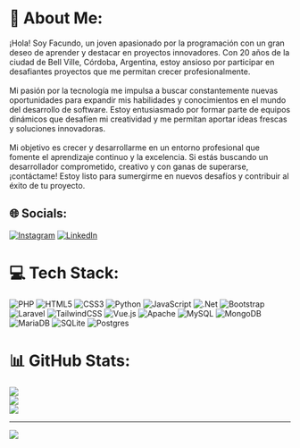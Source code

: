 # 💫 About Me:
¡Hola! Soy Facundo, un joven apasionado por la programación con un gran deseo de aprender y destacar en proyectos innovadores. Con 20 años de la ciudad de Bell Ville, Córdoba, Argentina, estoy ansioso por participar en desafiantes proyectos que me permitan crecer profesionalmente.<br><br>Mi pasión por la tecnología me impulsa a buscar constantemente nuevas oportunidades para expandir mis habilidades y conocimientos en el mundo del desarrollo de software. Estoy entusiasmado por formar parte de equipos dinámicos que desafíen mi creatividad y me permitan aportar ideas frescas y soluciones innovadoras.<br><br>Mi objetivo es crecer y desarrollarme en un entorno profesional que fomente el aprendizaje continuo y la excelencia. Si estás buscando un desarrollador comprometido, creativo y con ganas de superarse, ¡contáctame! Estoy listo para sumergirme en nuevos desafíos y contribuir al éxito de tu proyecto.


## 🌐 Socials:
[![Instagram](https://img.shields.io/badge/Instagram-%23E4405F.svg?logo=Instagram&logoColor=white)](https://instagram.com/facuvvalenti) [![LinkedIn](https://img.shields.io/badge/LinkedIn-%230077B5.svg?logo=linkedin&logoColor=white)](https://www.linkedin.com/in/facu-valenti-390a6a262/) 

# 💻 Tech Stack:
![PHP](https://img.shields.io/badge/php-%23777BB4.svg?style=for-the-badge&logo=php&logoColor=white) ![HTML5](https://img.shields.io/badge/html5-%23E34F26.svg?style=for-the-badge&logo=html5&logoColor=white) ![CSS3](https://img.shields.io/badge/css3-%231572B6.svg?style=for-the-badge&logo=css3&logoColor=white) ![Python](https://img.shields.io/badge/python-3670A0?style=for-the-badge&logo=python&logoColor=ffdd54) ![JavaScript](https://img.shields.io/badge/javascript-%23323330.svg?style=for-the-badge&logo=javascript&logoColor=%23F7DF1E) ![.Net](https://img.shields.io/badge/.NET-5C2D91?style=for-the-badge&logo=.net&logoColor=white) ![Bootstrap](https://img.shields.io/badge/bootstrap-%238511FA.svg?style=for-the-badge&logo=bootstrap&logoColor=white) ![Laravel](https://img.shields.io/badge/laravel-%23FF2D20.svg?style=for-the-badge&logo=laravel&logoColor=white) ![TailwindCSS](https://img.shields.io/badge/tailwindcss-%2338B2AC.svg?style=for-the-badge&logo=tailwind-css&logoColor=white) ![Vue.js](https://img.shields.io/badge/vue.js-%2335495e.svg?style=for-the-badge&logo=vuedotjs&logoColor=%234FC08D) ![Apache](https://img.shields.io/badge/apache-%23D42029.svg?style=for-the-badge&logo=apache&logoColor=white) ![MySQL](https://img.shields.io/badge/mysql-%2300000f.svg?style=for-the-badge&logo=mysql&logoColor=white) ![MongoDB](https://img.shields.io/badge/MongoDB-%234ea94b.svg?style=for-the-badge&logo=mongodb&logoColor=white) ![MariaDB](https://img.shields.io/badge/MariaDB-003545?style=for-the-badge&logo=mariadb&logoColor=white) ![SQLite](https://img.shields.io/badge/sqlite-%2307405e.svg?style=for-the-badge&logo=sqlite&logoColor=white) ![Postgres](https://img.shields.io/badge/postgres-%23316192.svg?style=for-the-badge&logo=postgresql&logoColor=white)
# 📊 GitHub Stats:
![](https://github-readme-stats.vercel.app/api?username=FacundoValenti&theme=shades-of-purple&hide_border=false&include_all_commits=false&count_private=false)<br/>
![](https://github-readme-streak-stats.herokuapp.com/?user=FacundoValenti&theme=shades-of-purple&hide_border=false)<br/>
![](https://github-readme-stats.vercel.app/api/top-langs/?username=FacundoValenti&theme=shades-of-purple&hide_border=false&include_all_commits=false&count_private=false&layout=compact)

---
[![](https://visitcount.itsvg.in/api?id=FacundoValenti&icon=0&color=0)](https://visitcount.itsvg.in)

<!-- Proudly created with GPRM ( https://gprm.itsvg.in ) -->
